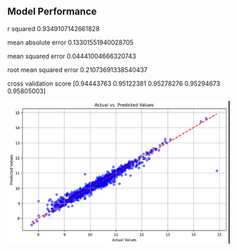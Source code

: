 ## Model Performance

r squared 0.9349107142661828

mean absolute error 0.13301551940028705

mean squared error 0.04441004666320743

root mean squared error 0.21073691338540437

cross validation score [0.94443763 0.95122381 0.95278276 0.95294673 0.95805003]


![alt text](image.png)